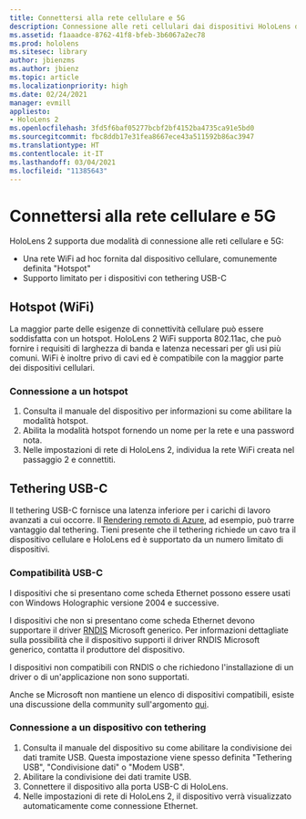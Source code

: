 ```yaml
---
title: Connettersi alla rete cellulare e 5G
description: Connessione alle reti cellulari dai dispositivi HoloLens di realtà mista.
ms.assetid: f1aaadce-8762-41f8-bfeb-3b6067a2ec78
ms.prod: hololens
ms.sitesec: library
author: jbienzms
ms.author: jbienz
ms.topic: article
ms.localizationpriority: high
ms.date: 02/24/2021
manager: evmill
appliesto:
- HoloLens 2
ms.openlocfilehash: 3fd5f6baf05277bcbf2bf4152ba4735ca91e5bd0
ms.sourcegitcommit: fbc8ddb17e31fea8667ece43a511592b86ac3947
ms.translationtype: HT
ms.contentlocale: it-IT
ms.lasthandoff: 03/04/2021
ms.locfileid: "11385643"
---
```

# <a name="connect-to-cellular-and-5g"></a>Connettersi alla rete cellulare e 5G

HoloLens 2 supporta due modalità di connessione alle reti cellulare e 5G:

- Una rete WiFi ad hoc fornita dal dispositivo cellulare, comunemente definita "Hotspot"
- Supporto limitato per i dispositivi con tethering USB-C

## <a name="hotspot-wifi"></a>Hotspot (WiFi)

La maggior parte delle esigenze di connettività cellulare può essere soddisfatta con un hotspot. HoloLens 2 WiFi supporta 802.11ac, che può fornire i requisiti di larghezza di banda e latenza necessari per gli usi più comuni. WiFi è inoltre privo di cavi ed è compatibile con la maggior parte dei dispositivi cellulari.

### <a name="connecting-to-a-hotspot"></a>Connessione a un hotspot

1. Consulta il manuale del dispositivo per informazioni su come abilitare la modalità hotspot.
1. Abilita la modalità hotspot fornendo un nome per la rete e una password nota.
1. Nelle impostazioni di rete di HoloLens 2, individua la rete WiFi creata nel passaggio 2 e connettiti.

## <a name="usb-c-tethering"></a>Tethering USB-C

Il tethering USB-C fornisce una latenza inferiore per i carichi di lavoro avanzati a cui occorre. Il [Rendering remoto di Azure](https://azure.microsoft.com/services/remote-rendering), ad esempio, può trarre vantaggio dal tethering. Tieni presente che il tethering richiede un cavo tra il dispositivo cellulare e HoloLens ed è supportato da un numero limitato di dispositivi.

### <a name="usb-c-compatibility"></a>Compatibilità USB-C

I dispositivi che si presentano come scheda Ethernet possono essere usati con Windows Holographic versione 2004 e successive.

I dispositivi che non si presentano come scheda Ethernet devono supportare il driver [RNDIS](https://docs.microsoft.com/windows-hardware/drivers/network/overview-of-remote-ndis--rndis-) Microsoft generico. Per informazioni dettagliate sulla possibilità che il dispositivo supporti il driver RNDIS Microsoft generico, contatta il produttore del dispositivo.

I dispositivi non compatibili con RNDIS o che richiedono l'installazione di un driver o di un'applicazione non sono supportati.

Anche se Microsoft non mantiene un elenco di dispositivi compatibili, esiste una discussione della community sull'argomento [qui](https://aka.ms/HLCommunityCell).

### <a name="connecting-to-a-tethered-device"></a>Connessione a un dispositivo con tethering

1. Consulta il manuale del dispositivo su come abilitare la condivisione dei dati tramite USB. Questa impostazione viene spesso definita "Tethering USB", "Condivisione dati" o "Modem USB".
1. Abilitare la condivisione dei dati tramite USB.
1. Connettere il dispositivo alla porta USB-C di HoloLens.
1. Nelle impostazioni di rete di HoloLens 2, il dispositivo verrà visualizzato automaticamente come connessione Ethernet.
